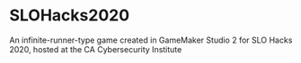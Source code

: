 # SLOHacks2020
An infinite-runner-type game created in GameMaker Studio 2 for SLO Hacks 2020, hosted at the CA Cybersecurity Institute
